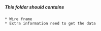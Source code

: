 ##### This folder should contains #####
    * Wire frame
    * Extra information need to get the data
